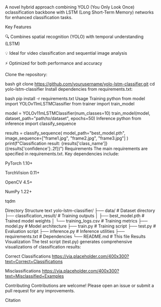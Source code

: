 A novel hybrid approach combining YOLO (You Only Look Once) oclassification backbone with LSTM (Long Short-Term Memory) networks for enhanced classification tasks. 

Key Features

🔍 Combines spatial recognition (YOLO) with temporal understanding (LSTM)

💡 Ideal for video classification and sequential image analysis

⚡ Optimized for both performance and accuracy

Clone the repository:

bash
git clone https://github.com/yourusername/yolo-lstm-classifier.git
cd yolo-lstm-classifier
Install dependencies from requirements.txt:

bash
pip install -r requirements.txt
Usage
Training
python
from model import YOLOv11mLSTMClassifier
from trainer import train_model

model = YOLOv11mLSTMClassifier(num_classes=10)
train_model(model, dataset_path="path/to/dataset", epochs=50)
Inference
python
from inference import classify_sequence

results = classify_sequence(
    model_path="best_model.pth",
    image_sequence=["frame1.jpg", "frame2.jpg", "frame3.jpg"]
)
print(f"Classification result: {results['class_name']} ({results['confidence']:.2f})")
Requirements
The main requirements are specified in requirements.txt. Key dependencies include:

PyTorch 1.10+

TorchVision 0.11+

OpenCV 4.5+

NumPy 1.22+

tqdm

Directory Structure
text
yolo-lstm-classifier/
├── data/                   # Dataset directory
├── classification_result/  # Training outputs
│   ├── best_model.pth      # Trained model weights
│   └── training_logs.csv   # Training metrics
├── model.py                # Model architecture
├── train.py                # Training script
├── test.py                 # Evaluation script
├── inference.py            # Inference utilities
├── requirements.txt        # Dependencies
└── README.md               # This file
Results Visualization
The test script (test.py) generates comprehensive visualizations of classification results:

Correct Classifications
https://via.placeholder.com/400x300?text=Correct+Classifications

Misclassifications
https://via.placeholder.com/400x300?text=Misclassified+Examples

Contributing
Contributions are welcome! Please open an issue or submit a pull request for any improvements.

Citation